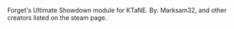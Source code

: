 Forget's Ultimate Showdown module for KTaNE.
By: Marksam32, and other creators listed on the steam page.